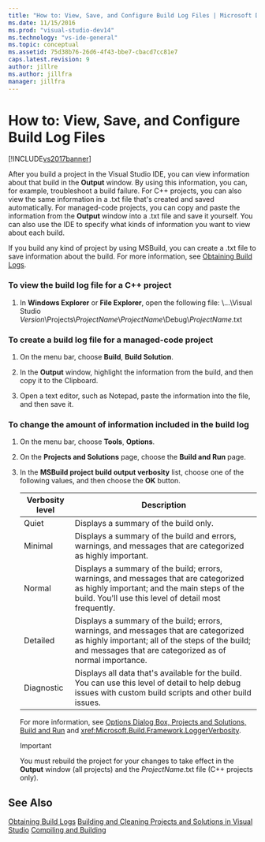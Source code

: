 ```yaml
---
title: "How to: View, Save, and Configure Build Log Files | Microsoft Docs"
ms.date: 11/15/2016
ms.prod: "visual-studio-dev14"
ms.technology: "vs-ide-general"
ms.topic: conceptual
ms.assetid: 75d38b76-26d6-4f43-bbe7-cbacd7cc81e7
caps.latest.revision: 9
author: jillre
ms.author: jillfra
manager: jillfra
---
```

# How to: View, Save, and Configure Build Log Files
[!INCLUDE[vs2017banner](../includes/vs2017banner.md)]

After you build a project in the Visual Studio IDE, you can view information about that build in the **Output** window. By using this information, you can, for example, troubleshoot a build failure. For C++ projects, you can also view the same information in a .txt file that's created and saved automatically. For managed-code projects, you can copy and paste the information from the **Output** window into a .txt file and save it yourself. You can also use the IDE to specify what kinds of information you want to view about each build.

 If you build any kind of project by using MSBuild, you can create a .txt file to save information about the build. For more information, see [Obtaining Build Logs](../msbuild/obtaining-build-logs-with-msbuild.md).

### To view the build log file for a C++ project

1. In **Windows Explorer** or **File Explorer**, open the following file: \\...\Visual Studio *Version*\Projects\\*ProjectName*\\*ProjectName*\Debug\\*ProjectName*.txt

### To create a build log file for a managed-code project

1. On the menu bar, choose **Build**, **Build Solution**.

2. In the **Output** window, highlight the information from the build, and then copy it to the Clipboard.

3. Open a text editor, such as Notepad, paste the information into the file, and then save it.

### To change the amount of information included in the build log

1. On the menu bar, choose **Tools**, **Options**.

2. On the **Projects and Solutions** page, choose the **Build and Run** page.

3. In the **MSBuild project build output verbosity** list, choose one of the following values, and then choose the **OK** button.

    |Verbosity level|Description|
    |---------------------|-----------------|
    |Quiet|Displays a summary of the build only.|
    |Minimal|Displays a summary of the build and errors, warnings, and messages that are categorized as highly important.|
    |Normal|Displays a summary of the build; errors, warnings, and messages that are categorized as highly important; and the main steps of the build. You'll use this level of detail most frequently.|
    |Detailed|Displays a summary of the build; errors, warnings, and messages that are categorized as highly important; all of the steps of the build; and messages that are categorized as of normal importance.|
    |Diagnostic|Displays all data that's available for the build. You can use this level of detail to help debug issues with custom build scripts and other build issues.|

     For more information, see [Options Dialog Box,  Projects and Solutions, Build and Run](../ide/reference/options-dialog-box-projects-and-solutions-build-and-run.md) and <xref:Microsoft.Build.Framework.LoggerVerbosity>.

    > [!IMPORTANT]
    > You must rebuild the project for your changes to take effect in the **Output** window (all projects) and the *ProjectName*.txt file (C++ projects only).

## See Also
 [Obtaining Build Logs](../msbuild/obtaining-build-logs-with-msbuild.md)
 [Building and Cleaning Projects and Solutions in Visual Studio](../ide/building-and-cleaning-projects-and-solutions-in-visual-studio.md)
 [Compiling and Building](../ide/compiling-and-building-in-visual-studio.md)
